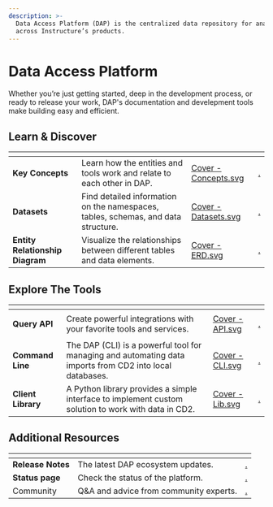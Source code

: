 ```yaml
---
description: >-
  Data Access Platform (DAP) is the centralized data repository for analytics
  across Instructure’s products.
---
```


# Data Access Platform

Whether you’re just getting started, deep in the development process, or ready to release your work, DAP's documentation and develepment tools make building easy and efficient.

## Learn & Discover

<table data-view="cards"><thead><tr><th></th><th></th><th data-hidden data-card-cover data-type="files"></th><th data-hidden data-card-target data-type="content-ref"></th></tr></thead><tbody><tr><td><strong>Key Concepts</strong>  </td><td>Learn how the entities and tools work and relate to each other in DAP.</td><td><a href=".gitbook/assets/Cover - Concepts.svg">Cover - Concepts.svg</a></td><td><a href="./">.</a></td></tr><tr><td><strong>Datasets</strong></td><td>Find detailed information on the namespaces, tables, schemas, and data structure. </td><td><a href=".gitbook/assets/Cover - Datasets.svg">Cover - Datasets.svg</a></td><td><a href="./">.</a></td></tr><tr><td><strong>Entity Relationship Diagram</strong></td><td>Visualize the relationships between different tables and data elements.</td><td><a href=".gitbook/assets/Cover - ERD.svg">Cover - ERD.svg</a></td><td><a href="./">.</a></td></tr></tbody></table>

## Explore The Tools

<table data-view="cards"><thead><tr><th></th><th></th><th data-hidden data-card-cover data-type="files"></th><th data-hidden data-card-target data-type="content-ref"></th></tr></thead><tbody><tr><td><p><strong>Query API</strong></p><p> </p></td><td>Create powerful integrations with your favorite tools and services.</td><td><a href=".gitbook/assets/Cover - API.svg">Cover - API.svg</a></td><td><a href="./">.</a></td></tr><tr><td><strong>Command Line</strong></td><td>The DAP (CLI) is a powerful tool for managing and automating data imports from CD2 into local databases.</td><td><a href=".gitbook/assets/Cover - CLI.svg">Cover - CLI.svg</a></td><td><a href="./">.</a></td></tr><tr><td><strong>Client Library</strong></td><td>A Python library provides a simple interface to implement custom solution to work with data in CD2. </td><td><a href=".gitbook/assets/Cover - Lib.svg">Cover - Lib.svg</a></td><td><a href="./">.</a></td></tr></tbody></table>

## Additional Resources <a href="#additional-resources" id="additional-resources"></a>

<table data-view="cards"><thead><tr><th></th><th></th><th data-hidden data-card-target data-type="content-ref"></th></tr></thead><tbody><tr><td><strong>Release Notes</strong> </td><td>The latest DAP ecosystem updates.</td><td><a href="./">.</a></td></tr><tr><td><strong>Status page</strong></td><td>Check the status of the platform.</td><td><a href="./">.</a></td></tr><tr><td>Community</td><td>Q&#x26;A and advice from  community experts.</td><td><a href="./">.</a></td></tr></tbody></table>
